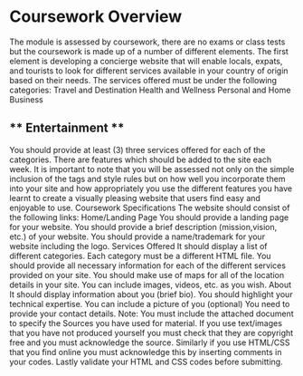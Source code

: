 # Coursework Overview

The module is assessed by coursework, there are no exams or class tests but the coursework
is made up of a number of different elements.
The first element is developing a concierge website that will enable locals, expats, and tourists to look for different services available in your country of origin based on their needs. The services offered must be under the following categories:
Travel and Destination
Health and Wellness
Personal and Home
Business
## ** Entertainment **
You should provide at least (3) three services offered for each of the categories. There are features which should be added to the site each week. It is important to note that you will be assessed not only on the simple inclusion of the tags and style rules but on how well you incorporate them into your site and how appropriately you use the different features you have learnt to create a visually pleasing website that users find easy and enjoyable to use.
Coursework Specifications
The website should consist of the following links:
Home/Landing Page
You should provide a landing page for your website.
You should provide a brief description (mission,vision, etc.) of your website.
You should provide a name/trademark for your website including the logo.
Services Offered
It should display a list of different categories.
Each category must be a different HTML file.
You should provide all necessary information for each of the different services provided on your site.
You should make use of maps for all of the location details in your site.
You can include images, videos, etc. as you wish.
About
It should display information about you (brief bio).
You should highlight your technical expertise.
You can include a picture of you (optional)
You need to provide your contact details.
Note:
You must include the attached document to specify the Sources you have used for material.
If you use text/images that you have not produced yourself you must check that they are copyright free and you must acknowledge the source.
Similarly if you use HTML/CSS that you find online you must acknowledge this by inserting comments in your codes.
Lastly validate your HTML and CSS codes before submitting.
